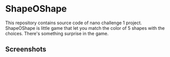 #  ShapeOShape

This repository contains source code of nano challenge 1 project. ShapeOShape is little game that let you match the color of 5 shapes with the choices. There's something surprise in the game. 

## Screenshots

![]()


